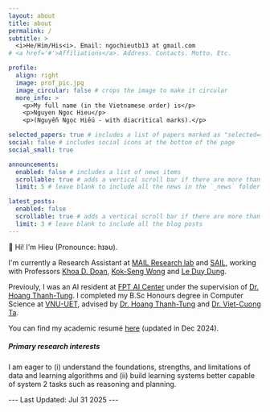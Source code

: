 ```yaml
---
layout: about
title: about
permalink: /
subtitle: >
  <i>He/Him/His<i>. Email: ngochieutb13 at gmail.com
# <a href='#'>Affiliations</a>. Address. Contacts. Motto. Etc.

profile:
  align: right
  image: prof_pic.jpg
  image_circular: false # crops the image to make it circular
  more_info: > 
    <p>My full name (in the Vietnamese order) is</p>
    <p>Nguyen Ngoc Hieu</p>
    <p>(Nguyễn Ngọc Hiếu - with diacritical marks).</p>

selected_papers: true # includes a list of papers marked as "selected={true}"
social: false # includes social icons at the bottom of the page
social_small: true

announcements:
  enabled: false # includes a list of news items
  scrollable: true # adds a vertical scroll bar if there are more than 3 news items
  limit: 5 # leave blank to include all the news in the `_news` folder

latest_posts:
  enabled: false
  scrollable: true # adds a vertical scroll bar if there are more than 3 new posts items
  limit: 3 # leave blank to include all the blog posts
---
```


<!-- Write your biography here. Tell the world about yourself. Link to your favorite [subreddit](http://reddit.com). You can put a picture in, too. The code is already in, just name your picture `prof_pic.jpg` and put it in the `img/` folder.

Put your address / P.O. box / other info right below your picture. You can also disable any of these elements by editing `profile` property of the YAML header of your `_pages/about.md`. Edit `_bibliography/papers.bib` and Jekyll will render your [publications page](/al-folio/publications/) automatically.

Link to your social media connections, too. This theme is set up to use [Font Awesome icons](https://fontawesome.com/) and [Academicons](https://jpswalsh.github.io/academicons/), like the ones below. Add your Facebook, Twitter, LinkedIn, Google Scholar, or just disable all of them. -->


👋 Hi! I'm Hieu (Pronounce: hɪəʊ).


I'm currently a Research Assistant at [MAIL Research lab](https://khoadoan.me/) and [SAIL](https://www.sail-research.com/), working with Professors [Khoa D. Doan](https://khoadoan.me/), [Kok-Seng Wong](https://www.sail-research.com/) and [Le Duy Dung](https://andrew-dungle.github.io/).


Previouly, I was an AI resident at [FPT AI Center](https://fpt-aicenter.com/en/ai-residency) under the supervision of [Dr. Hoang Thanh-Tung](https://scholar.google.com/citations?user=xZU08d0AAAAJ&hl=en). 
I completed my B.Sc Honours degree in Computer Science at [VNU-UET](https://uet.vnu.edu.vn/en/), advised by [Dr. Hoang Thanh-Tung](https://scholar.google.com/citations?user=xZU08d0AAAAJ&hl=en) and [Dr. Viet-Cuong Ta](https://scholar.google.com/citations?hl=en&user=j9_spcUAAAAJ&view_op=list_works&sortby=pubdate). 


You can find my academic resumé [here](assets/pdf/AI_ML_Research_Resume.pdf) (updated in Dec 2024).

##### Primary research interests

I am eager to (i) understand the foundations, strengths, and limitations of data and learning algorithms and (ii) build learning systems better capable of system 2 tasks such as reasoning and planning.

--- Last Updated: Jul 31 2025 ---